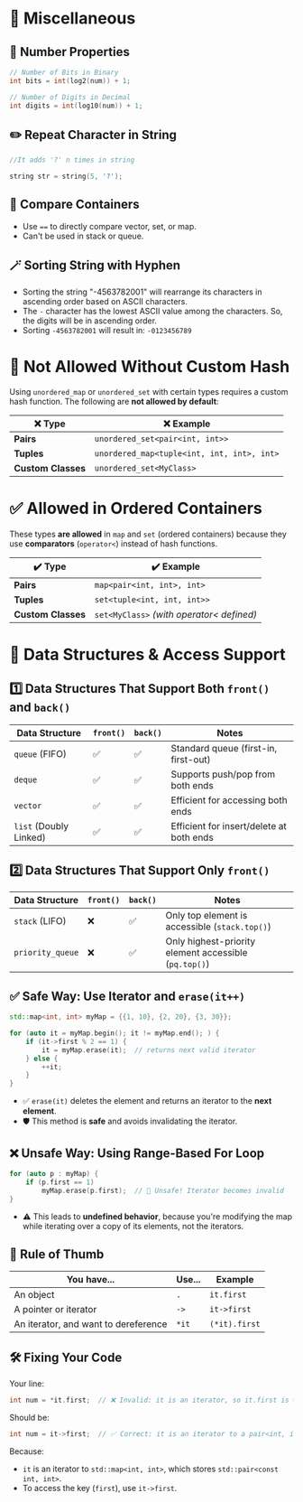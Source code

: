 # 🚀 Miscellaneous

## 🧮 Number Properties

```cpp
// Number of Bits in Binary
int bits = int(log2(num)) + 1;

// Number of Digits in Decimal
int digits = int(log10(num)) + 1;
```

## ✏️ Repeat Character in String

```cpp
//It adds '?' n times in string

string str = string(5, '?');
```

## 🧪 Compare Containers

- Use `==` to directly compare vector, set, or map.
- Can't be used in stack or queue.

## 🪄 Sorting String with Hyphen

- Sorting the string "-4563782001" will rearrange its characters in ascending order based on ASCII characters.
- The `-` character has the lowest ASCII value among the characters. So, the digits will be in ascending order.
- Sorting `-4563782001` will result in: `-0123456789`

# 🚫 Not Allowed Without Custom Hash

Using `unordered_map` or `unordered_set` with certain types requires a custom hash function. The following are **not allowed by default**:

| ❌ Type            | ❌ Example                                 |
| ------------------ | ------------------------------------------ |
| **Pairs**          | `unordered_set<pair<int, int>>`            |
| **Tuples**         | `unordered_map<tuple<int, int, int>, int>` |
| **Custom Classes** | `unordered_set<MyClass>`                   |

# ✅ Allowed in Ordered Containers

These types **are allowed** in `map` and `set` (ordered containers) because they use **comparators** (`operator<`) instead of hash functions.

| ✔️ Type            | ✔️ Example                                |
| ------------------ | ----------------------------------------- |
| **Pairs**          | `map<pair<int, int>, int>`                |
| **Tuples**         | `set<tuple<int, int, int>>`               |
| **Custom Classes** | `set<MyClass>` _(with operator< defined)_ |

# 🧱 Data Structures & Access Support

## 1️⃣ Data Structures That Support Both `front()` and `back()`

| Data Structure         | `front()` | `back()` | Notes                                    |
| ---------------------- | --------- | -------- | ---------------------------------------- |
| `queue` (FIFO)         | ✅        | ✅       | Standard queue (first-in, first-out)     |
| `deque`                | ✅        | ✅       | Supports push/pop from both ends         |
| `vector`               | ✅        | ✅       | Efficient for accessing both ends        |
| `list` (Doubly Linked) | ✅        | ✅       | Efficient for insert/delete at both ends |

## 2️⃣ Data Structures That Support Only `front()`

| Data Structure   | `front()` | `back()` | Notes                                                 |
| ---------------- | --------- | -------- | ----------------------------------------------------- |
| `stack` (LIFO)   | ❌        | ✅       | Only top element is accessible (`stack.top()`)        |
| `priority_queue` | ❌        | ✅       | Only highest-priority element accessible (`pq.top()`) |

## ✅ Safe Way: Use Iterator and `erase(it++)`

```cpp
std::map<int, int> myMap = {{1, 10}, {2, 20}, {3, 30}};

for (auto it = myMap.begin(); it != myMap.end(); ) {
    if (it->first % 2 == 1) {
        it = myMap.erase(it);  // returns next valid iterator
    } else {
        ++it;
    }
}
```

- ✅ `erase(it)` deletes the element and returns an iterator to the **next element**.
- 🛡️ This method is **safe** and avoids invalidating the iterator.

## ❌ Unsafe Way: Using Range-Based For Loop

```cpp
for (auto p : myMap) {
    if (p.first == 1)
        myMap.erase(p.first);  // 🚨 Unsafe! Iterator becomes invalid
}
```

- ⚠️ This leads to **undefined behavior**, because you're modifying the map while iterating over a copy of its elements, not the iterators.

## 🧠 Rule of Thumb

| You have...                          | Use... | Example       |
| ------------------------------------ | ------ | ------------- |
| An object                            | `.`    | `it.first`    |
| A pointer or iterator                | `->`   | `it->first`   |
| An iterator, and want to dereference | `*it`  | `(*it).first` |

## 🛠 Fixing Your Code

Your line:

```cpp
int num = *it.first;  // ❌ Invalid: it is an iterator, so it.first is wrong
```

Should be:

```cpp
int num = it->first;  // ✅ Correct: it is an iterator to a pair<int, int>
```

Because:

- `it` is an iterator to `std::map<int, int>`, which stores `std::pair<const int, int>`.
- To access the key (`first`), use `it->first`.
